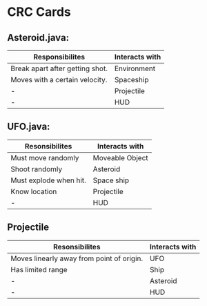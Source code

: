 # CRC Cards

## Asteroid.java:
| Responsibilites | Interacts with |
| --- | --- |
| Break apart after getting shot. | Environment
| Moves with a certain velocity. | Spaceship
| - | Projectile
| - | HUD


## UFO.java:
| Resonsibilites | Interacts with |
| --- | --- |
| Must move randomly | Moveable Object
| Shoot randomly | Asteroid
| Must explode when hit. | Space ship
| Know location | Projectile
| - | HUD

## Projectile
| Resonsibilites | Interacts with |
| --- | --- |
| Moves linearly away from point of origin. | UFO
| Has limited range | Ship
| - | Asteroid
| - | HUD
